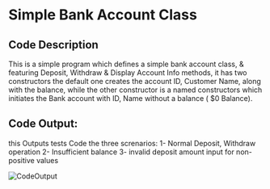 # Simple Bank Account Class 

## Code Description
This is a simple program which defines a simple bank account class, & featuring Deposit, Withdraw & Display Account Info methods,
it has two constructors the default one creates the account ID, Customer Name, along with the balance,
while the other constructor is a named constructors which initiates the Bank account with ID, Name without a balance ( $0 Balance). 

## Code Output:
this Outputs tests Code the three screnarios: 
1- Normal Deposit, Withdraw operation
2- Insufficient balance
3- invalid deposit amount input for non-positive values
                              
![CodeOutput](https://github.com/user-attachments/assets/6d66724b-d948-4145-af31-a276d3feee5a)
